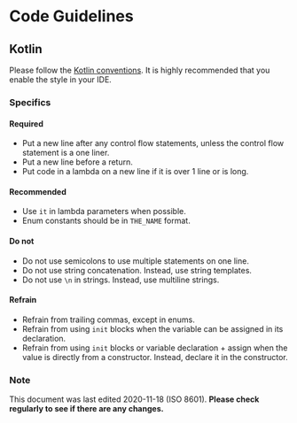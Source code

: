 # Code Guidelines
## Kotlin
Please follow the [Kotlin conventions](https://kotlinlang.org/docs/reference/coding-conventions.html).
It is highly recommended that you enable the style in your IDE.

### Specifics
#### Required
- Put a new line after any control flow statements, unless the control flow statement is a one liner.
- Put a new line before a return.
- Put code in a lambda on a new line if it is over 1 line or is long.
#### Recommended
- Use `it` in lambda parameters when possible.
- Enum constants should be in `THE_NAME` format.
#### Do not
- Do not use semicolons to use multiple statements on one line.
- Do not use string concatenation. Instead, use string templates.
- Do not use `\n` in strings. Instead, use multiline strings.
#### Refrain
- Refrain from trailing commas, except in enums.
- Refrain from using `init` blocks when the variable can be assigned in its declaration.
- Refrain from using `init` blocks or variable declaration + assign when the value is directly from a constructor. Instead, declare it in the constructor.

### Note
This document was last edited 2020-11-18 (ISO 8601).
**Please check regularly to see if there are any changes.**
